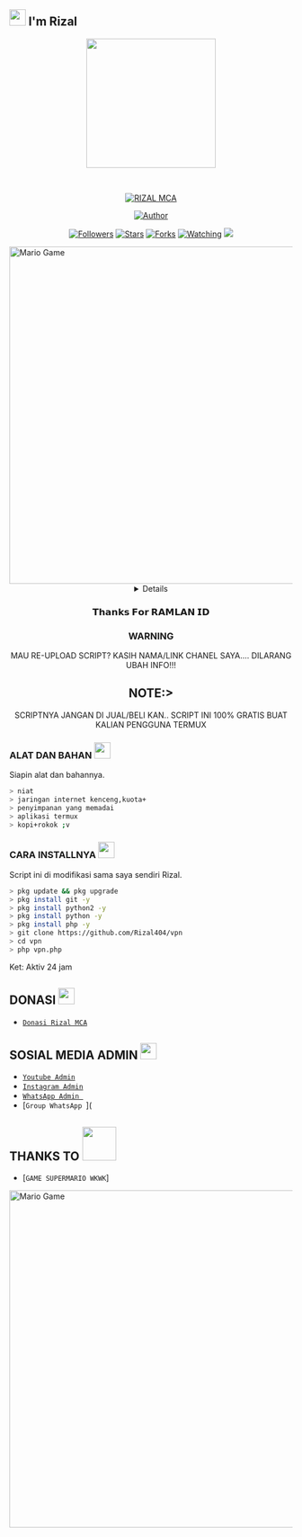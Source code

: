## <img src="https://github.com/TheDudeThatCode/TheDudeThatCode/blob/master/Assets/Hi.gif" width="29px"> I'm Rizal
<p align="center">
<img src="https://raw.githubusercontent.com/Rizall404/babybot/main/assets/Rizall404.jpg" width="230" height="230"/>
</p>
<br>



<p align="center">
<a href="#"><img title="RIZAL MCA" src="https://img.shields.io/badge/RIZAL-green?colorA=%23ff0000&colorB=%23017e40&style=for-the-badge"></a>
</p>
<p align="center">
<a href="https://github.com/Rizall404"><img title="Author" src="https://img.shields.io/badge/AUTHOR-RIZAL-orange.svg?style=for-the-badge&logo=github"></a>
</p>
<p align="center">
<a href="https://github.com/Rizall404/babybot/followers"><img title="Followers" src="https://img.shields.io/github/followers/Rizall404?color=blue&style=flat-square"></a>
<a href="https://github.com/Rizall404/babybot/stargazers/"><img title="Stars" src="https://img.shields.io/github/stars/Rizall404/babybotcolor=red&style=flat-square"></a>
<a href="https://github.com/Rizall404/babybot/network/members"><img title="Forks" src="https://img.shields.io/github/forks/Rizall404/babybot?color=red&style=flat-square"></a>
<a href="https://github.com/Rizall404/babybot/watchers"><img title="Watching" src="https://img.shields.io/github/watchers/Rizall404/babybot?label=Watchers&color=blue&style=flat-square"></a>
<a href="https://hits.seeyoufarm.com"><img src="https://hits.seeyoufarm.com/api/count/incr/badge.svg?url=https%3A%2F%2Fgithub.com%2FRizall404%2Fbabybot&count_bg=%2379C83D&title_bg=%23555555&icon=probot.svg&icon_color=%2300FF6D&title=hits&edge_flat=false"/></a>
</p>
<img src="https://github.com/TheDudeThatCode/TheDudeThatCode/blob/master/Assets/Developer.gif" alt="Mario Game" width="600" />
<div align="center">
<details>
 
</details>

### 𝗧𝗵𝗮𝗻𝗸𝘀 𝗙𝗼𝗿 𝗥𝗔𝗠𝗟𝗔𝗡 𝗜𝗗

### WARNING
MAU RE-UPLOAD SCRIPT? KASIH NAMA/LINK CHANEL SAYA.... DILARANG UBAH INFO!!!

## NOTE:> 
SCRIPTNYA JANGAN DI JUAL/BELI KAN.. SCRIPT INI 100% GRATIS BUAT KALIAN PENGGUNA TERMUX
</div>

### ALAT DAN BAHAN <img src="https://github.com/TheDudeThatCode/TheDudeThatCode/blob/master/Assets/Mario_Hello_Big.gif" width="29px">
Siapin alat dan bahannya.
```bash
> niat
> jaringan internet kenceng,kuota+
> penyimpanan yang memadai
> aplikasi termux
> kopi+rokok ;v
```

### CARA INSTALLNYA  <img src="https://github.com/TheDudeThatCode/TheDudeThatCode/blob/master/Assets/hmm.gif" width="29px">
Script ini di modifikasi sama saya sendiri Rizal.
```bash
> pkg update && pkg upgrade
> pkg install git -y
> pkg install python2 -y
> pkg install python -y
> pkg install php -y
> git clone https://github.com/Rizal404/vpn
> cd vpn
> php vpn.php
```


Ket: Aktiv 24 jam

## DONASI <img src="https://github.com/TheDudeThatCode/TheDudeThatCode/blob/master/Assets/coin.gif" width="29px">
* [`Donasi Rizal MCA`](https://saweria.co/RizalMca)


## SOSIAL MEDIA ADMIN <img src="https://github.com/TheDudeThatCode/TheDudeThatCode/blob/master/Assets/powerup.gif" width="29px">

* [`Youtube Admin`](https://youtube.com/c/GabutsZall)
* [`Instagram Admin`](https://instagram.com/hello_zalll_04)
* [`WhatsApp Admin `](https://wa.me/+6283874570716)
* [`Group WhatsApp `](
## THANKS TO <img src="https://github.com/TheDudeThatCode/TheDudeThatCode/blob/master/Assets/Handshake.gif" width="60px">

* [`GAME SUPERMARIO WKWK`]
<img src="https://github.com/TheDudeThatCode/TheDudeThatCode/blob/master/Assets/Mario_Gameplay.gif" alt="Mario Game" width="600" />

